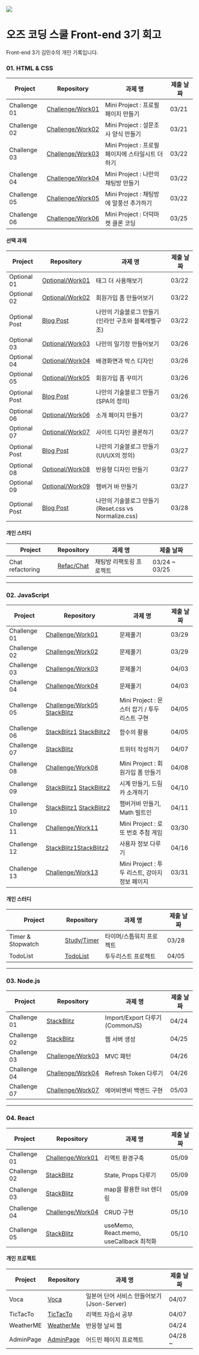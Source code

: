 <a href="https://ozcodingschool.com/">
  <img src="https://img.shields.io/badge/-OZ%20Coding%20School-6700e6?style=for-the-badge&logoColor=white&href"></img>
</a><br>

# 오즈 코딩 스쿨 Front-end 3기 회고

Front-end 3기 김민수의 개인 기록입니다.

### 01. HTML & CSS

| Project      | Repository                                                                                            | 과제 명                                          | 제출 날짜 |
| ------------ | ----------------------------------------------------------------------------------------------------- | ------------------------------------------------ | --------- |
| Challenge 01 | [Challenge/Work01](https://github.com/yoyobar/OZ_CodingSchool/tree/main/01.HTML_CSS/Challenge/Work01) | Mini Project : 프로필 페이지 만들기              | 03/21     |
| Challenge 02 | [Challenge/Work02](https://github.com/yoyobar/OZ_CodingSchool/tree/main/01.HTML_CSS/Challenge/Work02) | Mini Project : 설문조사 양식 만들기              | 03/21     |
| Challenge 03 | [Challenge/Work03](https://github.com/yoyobar/OZ_CodingSchool/tree/main/01.HTML_CSS/Challenge/Work03) | Mini Project : 프로필 페이지에 스타일시트 더하기 | 03/22     |
| Challenge 04 | [Challenge/Work04](https://github.com/yoyobar/OZ_CodingSchool/tree/main/01.HTML_CSS/Challenge/Work04) | Mini Project : 나만의 채팅방 만들기              | 03/22     |
| Challenge 05 | [Challenge/Work05](https://github.com/yoyobar/OZ_CodingSchool/tree/main/01.HTML_CSS/Challenge/Work05) | Mini Project : 채팅방에 말풍선 추가하기          | 03/22     |
| Challenge 06 | [Challenge/Work06](https://github.com/yoyobar/OZ_CodingSchool/tree/main/01.HTML_CSS/Challenge/Work06) | Mini Project : 더덕마켓 클론 코딩                | 03/25     |

#### 선택 과제

| Project       | Repository                                                                                          | 과제 명                                              | 제출 날짜 |
| ------------- | --------------------------------------------------------------------------------------------------- | ---------------------------------------------------- | --------- |
| Optional 01   | [Optional/Work01](https://github.com/yoyobar/OZ_CodingSchool/tree/main/01.HTML_CSS/Optional/Work01) | 태그 더 사용해보기                                   | 03/22     |
| Optional 02   | [Optional/Work02](https://github.com/yoyobar/OZ_CodingSchool/tree/main/01.HTML_CSS/Optional/Work02) | 회원가입 폼 만들어보기                               | 03/22     |
| Optional Post | [Blog Post](https://www.notion.so/Minsu-Kim-3d4cdf754f1e42cf8460dd12408a41a4)                       | 나만의 기술블로그 만들기(인라인 구조와 블록레벨구조) | 03/22     |
| Optional 03   | [Optional/Work03](https://github.com/yoyobar/OZ_CodingSchool/tree/main/01.HTML_CSS/Optional/Work03) | 나만의 일기장 만들어보기                             | 03/26     |
| Optional 04   | [Optional/Work04](https://github.com/yoyobar/OZ_CodingSchool/tree/main/01.HTML_CSS/Optional/Work04) | 배경화면과 박스 디자인                               | 03/26     |
| Optional 05   | [Optional/Work05](https://github.com/yoyobar/OZ_CodingSchool/tree/main/01.HTML_CSS/Optional/Work05) | 회원가입 폼 꾸미기                                   | 03/26     |
| Optional Post | [Blog Post](https://www.notion.so/Minsu-Kim-3d4cdf754f1e42cf8460dd12408a41a4)                       | 나만의 기술블로그 만들기(SPA의 정의)                 | 03/26     |
| Optional 06   | [Optional/Work06](https://github.com/yoyobar/OZ_CodingSchool/tree/main/01.HTML_CSS/Optional/Work06) | 소개 페이지 만들기                                   | 03/27     |
| Optional 07   | [Optional/Work07](https://github.com/yoyobar/OZ_CodingSchool/tree/main/01.HTML_CSS/Optional/Work07) | 사이트 디자인 클론하기                               | 03/27     |
| Optional Post | [Blog Post](https://www.notion.so/Minsu-Kim-3d4cdf754f1e42cf8460dd12408a41a4)                       | 나만의 기술블로그 만들기(UI/UX의 정의)               | 03/27     |
| Optional 08   | [Optional/Work08](https://github.com/yoyobar/OZ_CodingSchool/tree/main/01.HTML_CSS/Optional/Work08) | 반응형 디자인 만들기                                 | 03/27     |
| Optional 09   | [Optional/Work09](https://github.com/yoyobar/OZ_CodingSchool/tree/main/01.HTML_CSS/Optional/Work09) | 햄버거 바 만들기                                     | 03/27     |
| Optional Post | [Blog Post](https://www.notion.so/Minsu-Kim-3d4cdf754f1e42cf8460dd12408a41a4)                       | 나만의 기술블로그 만들기(Reset.css vs Normalize.css) | 03/28     |

#### 개인 스터디

| Project          | Repository                                                                                | 과제 명                  | 제출 날짜     |
| ---------------- | ----------------------------------------------------------------------------------------- | ------------------------ | ------------- |
| Chat refactoring | [Refac/Chat](https://github.com/yoyobar/OZ_CodingSchool/tree/main/01.HTML_CSS/Refac/Chat) | 채팅방 리팩토링 프로젝트 | 03/24 ~ 03/25 |

<hr>

### 02. JavaScript

| Project      | Repository                                                                                                                                                                                      | 과제 명                                        | 제출 날짜 |
| ------------ | ----------------------------------------------------------------------------------------------------------------------------------------------------------------------------------------------- | ---------------------------------------------- | --------- |
| Challenge 01 | [Challenge/Work01](https://github.com/yoyobar/OZ_CodingSchool/tree/main/02.JS/Challenge/Work01)                                                                                                 | 문제풀기                                       | 03/29     |
| Challenge 02 | [Challenge/Work02](https://github.com/yoyobar/OZ_CodingSchool/tree/main/02.JS/Challenge/Work02)                                                                                                 | 문제풀기                                       | 03/29     |
| Challenge 03 | [Challenge/Work03](https://github.com/yoyobar/OZ_CodingSchool/tree/main/02.JS/Challenge/Work03)                                                                                                 | 문제풀기                                       | 04/03     |
| Challenge 04 | [Challenge/Work04](https://stackblitz.com/edit/stackblitz-starters-mdz6eg?file=test1.js)                                                                                                        | 문제풀기                                       | 04/03     |
| Challenge 05 | [Challenge/Work05](https://github.com/yoyobar/OZ_CodingSchool/tree/main/02.JS/Challenge/Work05) [StackBlitz](https://stackblitz.com/edit/vitejs-vite-pebqw7?file=package.json)                  | Mini Project : 몬스터 잡기 / 투두 리스트 구현  | 04/05     |
| Challenge 06 | [StackBlitz1](https://stackblitz.com/edit/stackblitz-starters-p99gyt?file=package.json) [StackBlitz2](https://stackblitz.com/edit/stackblitz-starters-keeqlp?file=package.json)                 | 함수의 활용                                    | 04/05     |
| Challenge 07 | [StackBlitz](https://stackblitz.com/edit/stackblitz-starters-xqig8j?file=script.js)                                                                                                             | 트위터 작성하기                                | 04/07     |
| Challenge 08 | [Challenge/Work08](https://github.com/yoyobar/OZ_CodingSchool/tree/main/02.JS/Challenge/Work08)                                                                                                 | Mini Project : 회원가입 폼 만들기              | 04/08     |
| Challenge 09 | [StackBlitz1](https://stackblitz.com/edit/stackblitz-starters-liq1ug?file=index.html) [StackBlitz2](https://stackblitz.com/edit/stackblitz-starters-s9qddf?file=index.js)                       | 시계 만들기, 드림카 소개하기                   | 04/10     |
| Challenge 10 | [StackBlitz1](https://stackblitz.com/edit/stackblitz-starters-brxegh?file=script.js) [StackBlitz2](https://stackblitz.com/edit/stackblitz-starters-9ocdnx?file=index.js)                        | 햄버거바 만들기, Math 빌트인                   | 04/11     |
| Challenge 11 | [Challenge/Work11](https://github.com/yoyobar/OZ_CodingSchool/tree/main/02.JS/Challenge/Work11)                                                                                                 | Mini Project : 로또 번호 추첨 게임             | 03/30     |
| Challenge 12 | [StackBlitz1](https://stackblitz.com/edit/stackblitz-starters-tfxpcu?file=script.js)[StackBlitz2](https://stackblitz.com/edit/stackblitz-starters-nmuf7q?file=script.ts)                        | 사용자 정보 다루기                             | 04/16     |
| Challenge 13 | [Challenge/Work13](https://github.com/yoyobar/OZ_CodingSchool/tree/main/02.JS/Challenge/Work13) | Mini Project : 투두 리스트, 강아지 정보 페이지 | 03/31     |

#### 개인 스터디

| Project           | Repository                                                                              | 과제 명                  | 제출 날짜 |
| ----------------- | --------------------------------------------------------------------------------------- | ------------------------ | --------- |
| Timer & Stopwatch | [Study/Timer](https://github.com/yoyobar/OZ_CodingSchool/tree/main/02.JS/Study/Counter) | 타이머/스톱워치 프로젝트 | 03/28     |
| TodoList          | [TodoList](https://github.com/yoyobar/OZ_CodingSchool/tree/main/02.JS/Study/TodoList)   | 투두리스트 프로젝트      | 04/05     |

<hr>

### 03. Node.js

| Project      | Repository                                                                         | 과제 명                         | 제출 날짜 |
| ------------ | ---------------------------------------------------------------------------------- | ------------------------------- | --------- |
| Challenge 01 | [StackBlitz](https://stackblitz.com/edit/stackblitz-starters-6is33y?file=index.js) | Import/Export 다루기 (CommonJS) | 04/24     |
| Challenge 02 | [StackBlitz](https://stackblitz.com/edit/stackblitz-starters-j6uz7e?file=server.js) | 웹 서버 생성 | 04/25     |
| Challenge 03 | [Challenge/Work03](https://github.com/yoyobar/OZ_CodingSchool/tree/main/04.Node_JS/Challenge/Work03) | MVC 패턴 | 04/26     |
| Challenge 04 | [Challenge/Work04](https://github.com/yoyobar/OZ_CodingSchool/tree/main/04.Node_JS/Challenge/Work04) | Refresh Token 다루기 | 04/26     |
| Challenge 07 | [Challenge/Work07](https://github.com/yoyobar/OZ_CodingSchool/tree/main/04.Node_JS/Challenge/Work07) | 에어비엔비 백엔드 구현 | 05/03     |

<hr>

### 04. React

| Project | Repository | 과제 명 | 제출 날짜 |
| ------- | ---------- | ------- | --------- |
| Challenge 01 | [Challenge/Work01](https://github.com/yoyobar/OZ_CodingSchool/tree/main/05.React/Challenge/Work01) | 리액트 환경구축 | 05/09 |
| Challenge 02 | [StackBlitz](https://stackblitz.com/edit/vitejs-vite-dresj8?file=src%2Fcomponents%2FProfileCard.jsx) | State, Props 다루기 | 05/09 |
| Challenge 03 | [StackBlitz](https://stackblitz.com/edit/vitejs-vite-xp3nb2?file=src%2FApp.jsx) | map을 활용한 list 렌더링 | 05/09 |
| Challenge 04 | [Challenge/Work04](https://github.com/yoyobar/OZ_CodingSchool/tree/main/05.React/Challenge/Work04) | CRUD 구현 | 05/10 |
| Challenge 05 | [StackBlitz](https://stackblitz.com/edit/vitejs-vite-c3t8g7?file=src%2FApp.jsx) | useMemo, React.memo, useCallback 최적화 | 05/10 |


#### 개인 프로젝트

| Project   | Repository                                                                               | 과제 명                                     | 제출 날짜 |
| --------- | ---------------------------------------------------------------------------------------- | ------------------------------------------- | --------- |
| Voca      | [Voca](https://github.com/yoyobar/Voca-JP)                                               | 일본어 단어 서비스 만들어보기 (Json-Server) | 04/07     |
| TicTacTo  | [TicTacTo](https://github.com/yoyobar/OZ_CodingSchool/tree/main/03.React/Study/tictacto) | 리액트 자습서 공부                          | 04/07     |
| WeatherME | [WeatherMe](https://github.com/yoyobar/weatherMe)                                        | 반응형 날씨 웹                              | 04/24     |
| AdminPage | [AdminPage](https://github.com/yoyobar/adminpage)                                        | 어드민 페이지 프로젝트                            | 04/28 ~     |
